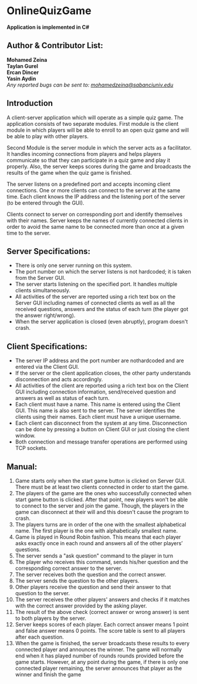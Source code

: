 # OnlineQuizGame
**Application is implemented in C#**

Author & Contributor List:
---
**Mohamed Zeina**     
**Taylan Gurel**    
**Ercan Dincer**     
**Yasin Aydin**   
*Any reported bugs can be sent to: mohamedzeina@sabanciuniv.edu*

Introduction 
---

A client-server application which will operate as a simple quiz game. The application consists of two separate modules. 
First module is the client module in which players will be able to enroll to an open quiz game and will be able to play with other players.

Second Module is the server module in which the server acts as a facilitator. It handles incoming connections from players and helps players communicate so that they can participate in a quiz game and play it properly. Also, the server keeps scores during the game and broadcasts the results of the game when the quiz game is finished.

The server listens on a predefined port and accepts incoming client connections. One or more clients can connect to the server at the same time. Each client knows the IP address and the listening port of the server (to be entered through the GUI).

Clients connect to server on corresponding port and identify themselves with their names. Server keeps the names of currently connected clients in order to avoid the same name to be connected more than once at a given time to the server.




Server Specifications:
---
* There is only one server running on this system.
* The port number on which the server listens is not hardcoded; it is taken from the Server GUI.
* The server starts listening on the specified port. It handles multiple clients simultaneously.
* All activities of the server are reported using a rich text box on the Server GUI including names of connected clients as well as all the received questions, answers and the status of each turn (the player got the answer right/wrong).
* When the server application is closed (even abruptly), program doesn't crash.



Client Specifications:
---
* The server IP address and the port number are nothardcoded and are entered via the Client GUI.
* If the server or the client application closes, the other party understands disconnection and acts accordingly.
* All activities of the client are reported using a rich text box on the Client GUI including connection information, send/received question and answers as well as status of each turn.
* Each client must have a name. This name is entered using the Client GUI. This name is also sent to the server. The server identifies the clients using their names. Each client must have a unique username.
* Each client can disconnect from the system at any time. Disconnection can be done by pressing a button on Client GUI or just closing the client window.
* Both connection and message transfer operations are performed using TCP sockets.





Manual:
---

1. Game starts only when the start game button is clicked on Server GUI. There must be at least two clients connected in order to start the game.
2. The players of the game are the ones who successfully connected when start game button is clicked. After that point, new players won't be able to connect to the server and join the game. Though, the players in the game can disconnect at their will and this doesn't cause the program to crash.
3. The players turns are in order of the one with the smallest alphabetical name. The first player is the one with alphabetically smallest name. 
4. Game is played in Round Robin fashion. This means that each player asks exactly once in each round and answers all of the other players’ questions.
5. The server sends a "ask question" command to the player in turn
6. The player who receives this command, sends his/her question and the corresponding correct answer to the server.
7. The server receives both the question and the correct answer.
8. The server sends the question to the other players.
9. Other players receive the question and send their answer to that question to the server.
10. The server receives the other players' answers and checks if it matches with the correct answer provided by the asking player.
11. The result of the above check (correct answer or wrong answer) is sent to both players by the server.
12. Server keeps scores of each player. Each correct answer means 1 point and false answer means 0 points. The score table is sent to all players after each question.
13. When the game is finished, the server broadcasts these results to every connected player and announces the winner. The game will normally end when it has played number of rounds rounds provided before the game starts. However, at any point during the game, if there is only one connected player remaining, the server announces that player as the winner and finish the game

